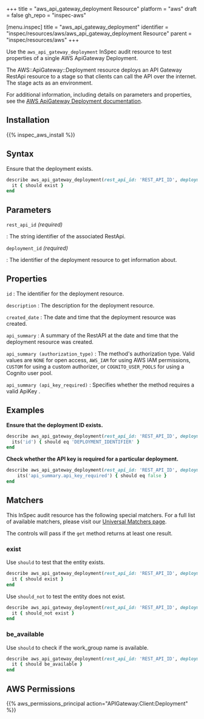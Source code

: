 +++
title = "aws_api_gateway_deployment Resource"
platform = "aws"
draft = false
gh_repo = "inspec-aws"

[menu.inspec]
title = "aws_api_gateway_deployment"
identifier = "inspec/resources/aws/aws_api_gateway_deployment Resource"
parent = "inspec/resources/aws"
+++

Use the `aws_api_gateway_deployment` InSpec audit resource to test properties of a single AWS ApiGateway Deployment.

The AWS::ApiGateway::Deployment resource deploys an API Gateway RestApi resource to a stage so that clients can call the API over the internet. The stage acts as an environment.

For additional information, including details on parameters and properties, see the [AWS ApiGateway Deployment documentation](https://docs.aws.amazon.com/AWSCloudFormation/latest/UserGuide/aws-resource-apigateway-deployment.html).

## Installation

{{% inspec_aws_install %}}

## Syntax

Ensure that the deployment exists.

```ruby
describe aws_api_gateway_deployment(rest_api_id: 'REST_API_ID', deployment_id: 'DEPLOYMENT_ID') do
  it { should exist }
end
```

## Parameters

`rest_api_id` _(required)_

: The string identifier of the associated RestApi.

`deployment_id` _(required)_

: The identifier of the deployment resource to get information about.

## Properties

`id`
: The identifier for the deployment resource.

`description`
: The description for the deployment resource.

`created_date`
: The date and time that the deployment resource was created.

`api_summary`
: A summary of the RestAPI at the date and time that the deployment resource was created.

`api_summary (authorization_type)`
: The method's authorization type. Valid values are `NONE` for open access, `AWS_IAM` for using AWS IAM permissions, `CUSTOM` for using a custom authorizer, or `COGNITO_USER_POOLS` for using a Cognito user pool.

`api_summary (api_key_required)`
: Specifies whether the method requires a valid ApiKey .

## Examples

**Ensure that the deployment ID exists.**

```ruby
describe aws_api_gateway_deployment(rest_api_id: 'REST_API_ID', deployment_id: 'DEPLOYMENT_ID') do
  its('id') { should eq 'DEPLOYMENT_IDENTIFIER' }
end
```

**Check whether the API key is required for a particular deployment.**

```ruby
describe aws_api_gateway_deployment(rest_api_id: 'REST_API_ID', deployment_id: 'DEPLOYMENT_ID') do
    its('api_summary.api_key_required') { should eq false }
end
```

## Matchers

This InSpec audit resource has the following special matchers. For a full list of available matchers, please visit our [Universal Matchers page](https://www.inspec.io/docs/reference/matchers/).

The controls will pass if the `get` method returns at least one result.

### exist

Use `should` to test that the entity exists.

```ruby
describe aws_api_gateway_deployment(rest_api_id: 'REST_API_ID', deployment_id: 'DEPLOYMENT_ID') do
  it { should exist }
end
```

Use `should_not` to test the entity does not exist.

```ruby
describe aws_api_gateway_deployment(rest_api_id: 'REST_API_ID', deployment_id: 'DEPLOYMENT_ID') do
  it { should_not exist }
end
```

### be_available

Use `should` to check if the work_group name is available.

```ruby
describe aws_api_gateway_deployment(rest_api_id: 'REST_API_ID', deployment_id: 'DEPLOYMENT_ID') do
  it { should be_available }
end
```

## AWS Permissions

{{% aws_permissions_principal action="APIGateway:Client:Deployment" %}}
